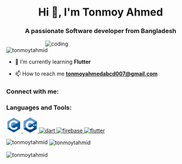<h1 align="center">Hi 👋, I'm Tonmoy Ahmed</h1>
<h3 align="center">A passionate Software developer from Bangladesh</h3>
<img align="right"alt="coding"width="400"src="https://user-images.githubusercontent.com/55389276/140866485-8fb1c876-9a8f-4d6a-98dc-08c4981eaf70.gif">

<p align="left"> <img src="https://komarev.com/ghpvc/?username=tonmoytahmid&label=Profile%20views&color=0e75b6&style=flat" alt="tonmoytahmid" /> </p>

- 🌱 I’m currently learning **Flutter**

- 📫 How to reach me **tonmoyahmedabcd007@gmail.com**

<h3 align="left">Connect with me:</h3>
<p align="left">
</p>

<h3 align="left">Languages and Tools:</h3>
<p align="left"> <a href="https://www.cprogramming.com/" target="_blank" rel="noreferrer"> <img src="https://raw.githubusercontent.com/devicons/devicon/master/icons/c/c-original.svg" alt="c" width="40" height="40"/> </a> <a href="https://www.w3schools.com/cpp/" target="_blank" rel="noreferrer"> <img src="https://raw.githubusercontent.com/devicons/devicon/master/icons/cplusplus/cplusplus-original.svg" alt="cplusplus" width="40" height="40"/> </a> <a href="https://dart.dev" target="_blank" rel="noreferrer"> <img src="https://www.vectorlogo.zone/logos/dartlang/dartlang-icon.svg" alt="dart" width="40" height="40"/> </a> <a href="https://firebase.google.com/" target="_blank" rel="noreferrer"> <img src="https://www.vectorlogo.zone/logos/firebase/firebase-icon.svg" alt="firebase" width="40" height="40"/> </a> <a href="https://flutter.dev" target="_blank" rel="noreferrer"> <img src="https://www.vectorlogo.zone/logos/flutterio/flutterio-icon.svg" alt="flutter" width="40" height="40"/> </a> </p>

<p><img align="left" src="https://github-readme-stats.vercel.app/api/top-langs?username=tonmoytahmid&show_icons=true&locale=en&layout=compact" alt="tonmoytahmid" /></p>

<p>&nbsp;<img align="center" src="https://github-readme-stats.vercel.app/api?username=tonmoytahmid&show_icons=true&locale=en" alt="tonmoytahmid" /></p>

<p><img align="center" src="https://github-readme-streak-stats.herokuapp.com/?user=tonmoytahmid&" alt="tonmoytahmid" /></p>
